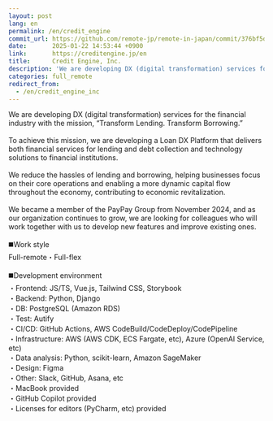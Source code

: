 ```yaml
---
layout: post
lang: en
permalink: /en/credit_engine
commit_url: https://github.com/remote-jp/remote-in-japan/commit/376bf5d4e7d118c5b1d25107bc6c74cfe2c58db5
date:       2025-01-22 14:53:44 +0900
link:       https://creditengine.jp/en
title:      Credit Engine, Inc.
description: 'We are developing DX (digital transformation) services for the financial industry with the mission, “Transform Lending. Transform Borrowing.”  To achieve this mission, we are developing a Loan DX Platform that delivers both financial services for lending and debt collection and technology solutions to financial institutions.  We reduce the hassles of lending and borrowing, helping businesses focus on their core operations and enabling a more dynamic capital flow throughout the economy, contributing to economic revitalization.  We became a member of the PayPay Group from November 2024, and as our organization continues to grow, we are looking for colleagues who will work together with us to develop new features and improve existing ones.  ◼️Work style Full-remote・Full-flex  ◼️Development environment ・Frontend: JS/TS, Vue.js, Tailwind CSS, Storybook ・Backend: Python, Django ・DB: PostgreSQL (Amazon RDS) ・Test: Autify ・CI/CD: GitHub Actions, AWS CodeBuild/CodeDeploy/CodePipeline ・Infrastructure: AWS (AWS CDK, ECS Fargate, etc), Azure (OpenAI Service, etc) ・Data analysis: Python, scikit-learn, Amazon SageMaker ・Design: Figma ・Other: Slack, GitHub, Asana, etc ・MacBook provided ・GitHub Copilot provided ・Licenses for editors (PyCharm, etc) provided'
categories: full_remote
redirect_from:
  - /en/credit_engine_inc
---
```


<p>We are developing DX (digital transformation) services for the financial industry with the mission, “Transform Lending. Transform Borrowing.”<br /><br />To achieve this mission, we are developing a Loan DX Platform that delivers both financial services for lending and debt collection and technology solutions to financial institutions.<br /><br />We reduce the hassles of lending and borrowing, helping businesses focus on their core operations and enabling a more dynamic capital flow throughout the economy, contributing to economic revitalization.<br /><br />We became a member of the PayPay Group from November 2024, and as our organization continues to grow, we are looking for colleagues who will work together with us to develop new features and improve existing ones.<br /><br />◼️Work style<br />Full-remote・Full-flex<br /><br />◼️Development environment<br />・Frontend: JS/TS, Vue.js, Tailwind CSS, Storybook<br />・Backend: Python, Django<br />・DB: PostgreSQL (Amazon RDS)<br />・Test: Autify<br />・CI/CD: GitHub Actions, AWS CodeBuild/CodeDeploy/CodePipeline<br />・Infrastructure: AWS (AWS CDK, ECS Fargate, etc), Azure (OpenAI Service, etc)<br />・Data analysis: Python, scikit-learn, Amazon SageMaker<br />・Design: Figma<br />・Other: Slack, GitHub, Asana, etc<br />・MacBook provided<br />・GitHub Copilot provided<br />・Licenses for editors (PyCharm, etc) provided</p>
